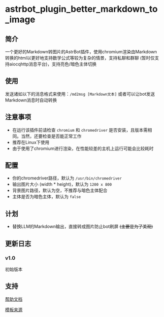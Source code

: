 # astrbot_plugin_better_markdown_to_image

## 简介
一个更好的Markdown转图片的AstrBot插件，使用chromium渲染由Markdown转换的html以更好地支持数学公式等较为复杂的情景，支持私聊和群聊 (暂时仅支持aiocqhttp消息平台)，支持亮色/暗色主体切换

## 使用
发送诸如以下的消息格式来使用：`/md2msg [Markdown文本]`
或者可以让bot发送Markdown消息时自动转换

## 注意事项
- 在运行该插件前请检查 `chromium` 和 `chromedriver` 是否安装，且版本需相同。当然，还要检查是否能正常工作
- 推荐在Linux下使用
- 由于使用了chromium进行渲染，在性能较差的主机上运行可能会比较耗时

## 配置
- 你的chromedriver路径，默认为 `/usr/bin/chromedriver`
- 输出图片大小 (width * height)，默认为 `1200 x 800`
- 背景图片路径，默认为空，不推荐与暗色主体配合
- 主体是否为暗色主体，默认为 `false`

## 计划
- 替换LLM的Markdown输出，直接转成图片防止bot刷屏 ~~(主要是为了美观)~~

## 更新日志
### v1.0
初始版本

## 支持

[帮助文档](https://astrbot.app)

[模板来源](https://github.com/Soulter/helloworld)
